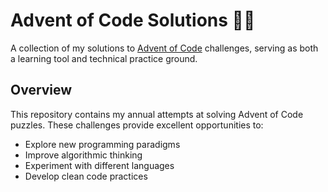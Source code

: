 # Advent of Code Solutions 🎄✨

A collection of my solutions to [Advent of Code](https://adventofcode.com) challenges, serving as both a learning tool and technical practice ground.

## Overview

This repository contains my annual attempts at solving Advent of Code puzzles. These challenges provide excellent opportunities to:

- Explore new programming paradigms
- Improve algorithmic thinking
- Experiment with different languages
- Develop clean code practices
